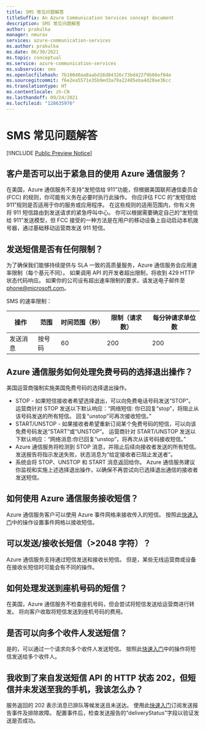 ```yaml
---
title: SMS 常见问题解答
titleSuffix: An Azure Communication Services concept document
description: SMS 常见问题解答
author: prakulka
manager: nmurav
services: azure-communication-services
ms.author: prakulka
ms.date: 06/30/2021
ms.topic: conceptual
ms.service: azure-communication-services
ms.subservice: sms
ms.openlocfilehash: 7b10040aa8aabd16d84326c73bd422f9b66ef04e
ms.sourcegitcommit: f6e2ea5571e35b9ed3a79a22485eba4d20ae36cc
ms.translationtype: HT
ms.contentlocale: zh-CN
ms.lasthandoff: 09/24/2021
ms.locfileid: "128635976"
---
```

# <a name="sms-faq"></a>SMS 常见问题解答

[!INCLUDE [Public Preview Notice](../../includes/public-preview-include.md)]
## <a name="can-a-customer-use-azure-communication-services-for-emergency-purposes"></a>客户是否可以出于紧急目的使用 Azure 通信服务？

在美国，Azure 通信服务不支持“发短信给 911”功能，但根据美国联邦通信委员会 (FCC) 的规则，你可能有义务在必要时执行此操作。  你应评估 FCC 的“发短信给 911”规则是否适用于你的服务或应用程序。 在这些规则的适用范围内，你有义务将 911 短信路由到发送请求的紧急呼叫中心。 你可以根据需要确定自己的“发短信给 911”发送模型，但 FCC 接受的一种方法是在用户的移动设备上自动启动本机拨号器，通过基础移动运营商发送 911 短信。

## <a name="are-there-any-limits-on-sending-messages"></a>发送短信是否有任何限制？

为了确保我们能够持续提供与 SLA 一致的高质量服务，Azure 通信服务会应用速率限制（每个基元不同）。 如果调用 API 的开发者超出限制，将收到 429 HTTP 状态代码响应。 如果你的公司设有超出速率限制的要求，请发送电子邮件至 phone@microsoft.com。

SMS 的速率限制：

|操作|范围|时间范围（秒）| 限制（请求数） | 每分钟请求单位数|
|---------|-----|-------------|-------------------|-------------------------|
|发送消息|按号码|60|200|200|

## <a name="how-does-azure-communication-services-handle-opt-outs-for-toll-free-numbers"></a>Azure 通信服务如何处理免费号码的选择退出操作？

美国运营商强制实施美国免费号码的选择退出操作。
- STOP - 如果短信接收者希望选择退出，可以向免费电话号码发送“STOP”。 运营商针对 STOP 发送以下默认响应：“网络短信: 你已回复“stop”，将阻止从该号码发送的所有短信。 回复“unstop”可再次接收短信。”
- START/UNSTOP - 如果接收者希望重新订阅某个免费号码的短信，可以向该免费号码发送“START”或“UNSTOP”。 运营商针对 START/UNSTOP 发送以下默认响应：“网络消息:你已回复“unstop”，将再次从该号码接收短信。”
- Azure 通信服务将检测到 STOP 消息，并阻止后续向接收者发送的所有短信。 发送报告将指示发送失败，状态消息为“给定接收者已阻止发送者”。
- 系统会将 STOP、UNSTOP 和 START 消息返回给你。 Azure 通信服务建议你监视和实施上述选择退出操作，以确保不再尝试向已选择退出通信的接收者发送短信。

## <a name="how-can-i-receive-messages-using-azure-communication-services"></a>如何使用 Azure 通信服务接收短信？

Azure 通信服务客户可以使用 Azure 事件网格来接收传入的短信。 按照此[快速入门](../../quickstarts/telephony-sms/handle-sms-events.md)中的操作设置事件网格以接收短信。

## <a name="can-i-sendreceive-long-messages-2048-chars"></a>可以发送/接收长短信（>2048 字符）？

Azure 通信服务支持通过短信发送和接收长短信。 但是，某些无线运营商或设备在接收长短信时可能会有不同的操作。

## <a name="how-are-messages-sent-to-landline-numbers-treated"></a>如何处理发送到座机号码的短信？

在美国，Azure 通信服务不检查座机号码，但会尝试将短信发送给运营商进行转发。 将向客户收取将短信发送到座机号码的费用。 

## <a name="can-i-send-messages-to-multiple-recipients"></a>是否可以向多个收件人发送短信？


是的，可以通过一个请求向多个收件人发送短信。 按照此[快速入门](../../quickstarts/telephony-sms/send.md?pivots=programming-language-csharp)中的操作将短信发送给多个收件人。

##  <a name="i-received-a-http-status-202-from-the-send-sms-api-but-the-sms-didnt-reach-my-phone-what-do-i-do-now"></a>我收到了来自发送短信 API 的 HTTP 状态 202，但短信并未发送至我的手机，我该怎么办？

服务返回的 202 表示消息已排队等候发送且未送达。 使用此[快速入门](../../quickstarts/telephony-sms/handle-sms-events.md)订阅发送报告事件及排除故障。 配置事件后，检查发送报告的“deliveryStatus”字段以验证发送是否成功。
